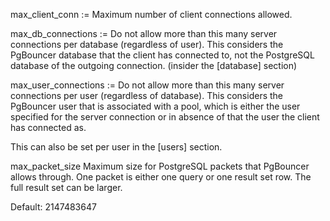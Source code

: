 max_client_conn := Maximum number of client connections allowed.

max_db_connections := Do not allow more than this many server connections per database (regardless of user). This considers the PgBouncer database that the client has connected to, not the PostgreSQL database of the outgoing connection. (insider the [database] section)

max_user_connections := Do not allow more than this many server connections per user (regardless of database). This considers the PgBouncer user that is associated with a pool, which is either the user specified for the server connection or in absence of that the user the client has connected as.

This can also be set per user in the [users] section.

max_packet_size
Maximum size for PostgreSQL packets that PgBouncer allows through. One packet is either one query or one result set row. The full result set can be larger.

Default: 2147483647


